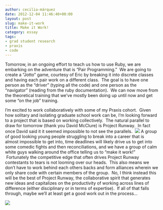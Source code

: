 ```yaml
---
author: cecilia-márquez
date: 2012-12-04 11:46:40+00:00
layout: post
slug: make-it-work
title: Make it Work!
category: essay
tags:
- grad student research
- praxis
- code
---
```


Tomorrow, in an ongoing effort to teach us how to use Ruby, we are embarking on the adventure that is “Pair Programming.”  We are going to create a “Jotto” game, courtesy of Eric by breaking it into discrete classes and having each pair work on a different class.  The goal is to have one person as the “driver” (typing all the code) and one person as the “navigator” (reading from the ruby documentation).  We can now move from the theoretical training that we’ve mostly been doing up until now and get some “on the job” training.

I’m excited to work collaboratively with some of my Praxis cohort.  Given how solitary and isolating graduate school work can be, I’m looking forward to a project that is based on working collectively.  The natural parallel to draw for tomorrow (thank you David McClure) is Project Runway.  In fact once David said it it seemed impossible to not see the parallels.  ![](https://lh6.googleusercontent.com/v58_t_S-oT5VAF_s3kWbmljyuQnAdVZAcWpMRWmYefGmxJB0anBtGZ-xjMayUUVdRCCtSxeHS6JCy906FnBKZ4Pn3Z4WlE-W_iAyEmI2lSdkbN8Ide6K)
A group of good looking young people struggling to break into a career that is almost impossible to get into, time deadlines will likely drive us to get into some comedic fights and then reconciliations, and we have a group of calm white guys walking around the office telling us to “make it work!”  Fortunately the competitive edge that often drives Project Runway contestants to tears is not looming over our heads.  This also means we don’t have to work behind each others backs and form alliances wherein we only share code with certain members of the group.  No, I think instead this will be the best of Project Runway, the collaborative spirit that generates new ideas and capitalizes on the productivity of working across lines of difference (either disciplinary or in terms of expertise).  If all of that falls through, maybe we’ll at least get a good work out in the process...

![](https://lh5.googleusercontent.com/3OFNbHtHGAdSt8EHd3vGHlB26nTgaxk_Wfss6H3-qe3Tmg79_vJOBRvE6moLQ3MuzlVG_ZfdYw8R4ZGCr_WkVd4bvOeXbdpqQegywP3RQcf4RHOkKCde)
